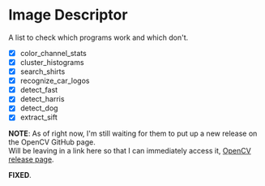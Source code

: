 # Image Descriptor

A list to check which programs work and which don't.

- [x] color_channel_stats<br>
- [x] cluster_histograms<br>
- [x] search_shirts<br>
- [x] recognize_car_logos<br>
- [x] detect_fast<br>
- [x] detect_harris<br>
- [x] detect_dog<br>
- [x] extract_sift<br>

**NOTE**: As of right now, I'm still waiting for them to put up a new release on the OpenCV GitHub page.<br>
Will be leaving in a link here so that I can immediately access it, [OpenCV release page](https://github.com/opencv/opencv/releases).

**FIXED**.
